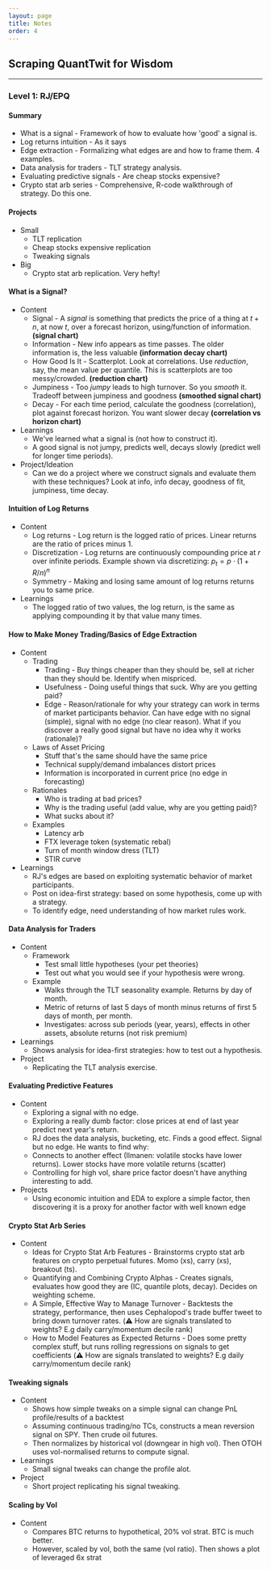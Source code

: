 ```yaml
---
layout: page
title: Notes
order: 4
---
```


## Scraping QuantTwit for Wisdom



---
### Level 1: RJ/EPQ

#### Summary

* What is a signal - Framework of how to evaluate how 'good' a signal is.
* Log returns intuition - As it says
* Edge extraction - Formalizing what edges are and how to frame them. 4 examples.
* Data analysis for traders - TLT strategy analysis.
* Evaluating predictive signals - Are cheap stocks expensive?
* Crypto stat arb series - Comprehensive, R-code walkthrough of strategy. Do this one.

#### Projects

* Small
    * TLT replication 
    * Cheap stocks expensive replication 
    * Tweaking signals 
* Big
    * Crypto stat arb replication. Very hefty!  

#### What is a Signal?

* Content
    * Signal - A _signal_ is something that predicts the price of a thing at $t+n$, at now $t$, over a forecast horizon, using/function of information. __(signal chart)__
    * Information - New info appears as time passes. The older information is, the less valuable __(information decay chart)__
    * How Good Is It - Scatterplot. Look at correlations. Use _reduction_, say, the mean value per quantile. This is scatterplots are too messy/crowded. __(reduction chart)__
    * Jumpiness - Too _jumpy_ leads to high turnover.  So you _smooth_ it. Tradeoff between jumpiness and goodness __(smoothed signal chart)__
    * Decay - For each time period, calculate the goodness (correlation), plot against forecast horizon. You want slower decay __(correlation vs horizon chart)__
* Learnings
    * We've learned what a signal is (not how to construct it).
    * A good signal is not jumpy, predicts well, decays slowly (predict well for longer time periods).
* Project/Ideation
    * Can we do a project where we construct signals and evaluate them with these techniques? Look at info, info decay, goodness of fit, jumpiness, time decay.

####  Intuition of Log Returns

* Content
    * Log returns - Log return is the logged ratio of prices. Linear returns are the ratio of prices minus 1.
    * Discretization - Log returns are continuously compounding price at $r$ over infinite periods. Example shown via discretizing: $p_t=p \cdot (1+R/n)^n$
    * Symmetry - Making and losing same amount of log returns returns you to same price.
* Learnings
    * The logged ratio of two values, the log return, is the same as applying compounding it by that value many times.

#### How to Make Money Trading/Basics of Edge Extraction

* Content
    * Trading
        * Trading - Buy things cheaper than they should be, sell at richer than they should be. Identify when mispriced. 
        * Usefulness - Doing useful things that suck. Why are you getting paid?
        * Edge - Reason/rationale for why your strategy can work in terms of market participants behavior. Can have edge with no signal (simple), signal with no edge (no clear reason). What if you discover a really good signal but have no idea why it works (rationale)?
    * Laws of Asset Pricing
        * Stuff that's the same should have the same price
        * Technical supply/demand imbalances distort prices
        * Information is incorporated in current price (no edge in forecasting)
    * Rationales
        * Who is trading at bad prices? 
        * Why is the trading useful (add value, why are you getting paid)?
        * What sucks about it?
    * Examples
        * Latency arb
        * FTX leverage token (systematic rebal)
        * Turn of month window dress (TLT)
        * STIR curve
* Learnings
    * RJ's edges are based on exploiting systematic behavior of market participants.
    * Post on idea-first strategy: based on some hypothesis, come up with a strategy.
    * To identify edge, need understanding of how market rules work.
   

#### Data Analysis for Traders

* Content
    * Framework
        * Test small little hypotheses (your pet theories)
        * Test out what you would see if your hypothesis were wrong.
    * Example
        * Walks through the TLT seasonality example. Returns by day of month.
        * Metric of returns of last 5 days of month minus returns of first 5 days of month, per month.
        * Investigates: across sub periods (year, years), effects in other assets, absolute returns (not risk premium)
* Learnings
    * Shows analysis for idea-first strategies: how to test out a hypothesis.
* Project
    * Replicating the TLT analysis exercise.

#### Evaluating Predictive Features

* Content
    * Exploring a signal with no edge.
    * Exploring a really dumb factor: close prices at end of last year predict next year's return.
    * RJ does the data analysis, bucketing, etc. Finds a good effect. Signal but no edge. He wants to find why:
    * Connects to another effect (Ilmanen: volatile stocks have lower returns). Lower stocks have more volatile returns (scatter)
    * Controlling for high vol, share price factor doesn't have anything interesting to add.
* Projects
    * Using economic intuition and EDA to explore a simple factor, then discovering it is a proxy for another factor with well known edge

#### Crypto Stat Arb Series

* Content
    * Ideas for Crypto Stat Arb Features - Brainstorms crypto stat arb features on crypto perpetual futures. Momo (xs), carry (xs), breakout (ts).
    * Quantifying and Combining Crypto Alphas - Creates signals, evaluates how good they are (IC, quantile plots, decay). Decides on weighting scheme.
    * A Simple, Effective Way to Manage Turnover - Backtests the strategy, performance, then uses Cephalopod's trade buffer tweet to bring down turnover rates. (⚠️ How are signals translated to weights? E.g daily carry/momentum decile rank)
    * How to Model Features as Expected Returns - Does some pretty complex stuff, but runs rolling regressions on signals to get coefficients (⚠️ How are signals translated to weights? E.g daily carry/momentum decile rank)

#### Tweaking signals

* Content
    * Shows how simple tweaks on a simple signal can change PnL profile/results of a backtest
    * Assuming continuous trading/no TCs, constructs a mean reversion signal on SPY. Then crude oil futures. 
    * Then normalizes by historical vol (downgear in high vol). Then OTOH uses vol-normalised returns to compute signal.
* Learnings
    * Small signal tweaks can change the profile alot.
* Project
    * Short project replicating his signal tweaking.

#### Scaling by Vol

* Content
    * Compares BTC returns to hypothetical, 20% vol strat. BTC is much better. 
    * However, scaled by vol, both the same (vol ratio). Then shows a plot of leveraged 6x strat 